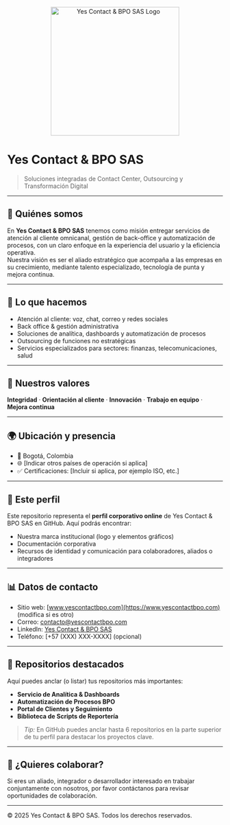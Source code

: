 <!-- Banner o logo al inicio -->
<p align="center">
  <img src="[assets/logo-horizontal.png](https://yesbpo.co/Logo%20Yes%20BPO_Mesa%20de%20trabajo%201.png)" alt="Yes Contact & BPO SAS Logo" width="300"/>
</p>

# Yes Contact & BPO SAS  
> Soluciones integradas de Contact Center, Outsourcing y Transformación Digital

---

## 🚀 Quiénes somos  
En **Yes Contact & BPO SAS** tenemos como misión entregar servicios de atención al cliente omnicanal, gestión de back-office y automatización de procesos, con un claro enfoque en la experiencia del usuario y la eficiencia operativa.  
Nuestra visión es ser el aliado estratégico que acompaña a las empresas en su crecimiento, mediante talento especializado, tecnología de punta y mejora continua.

---

## 🧭 Lo que hacemos  
- Atención al cliente: voz, chat, correo y redes sociales  
- Back office & gestión administrativa  
- Soluciones de analítica, dashboards y automatización de procesos  
- Outsourcing de funciones no estratégicas  
- Servicios especializados para sectores: finanzas, telecomunicaciones, salud  

---

## 🎯 Nuestros valores  
**Integridad** · **Orientación al cliente** · **Innovación** · **Trabajo en equipo** · **Mejora continua**

---

## 🌍 Ubicación y presencia  
- 📍 Bogotá, Colombia  
- 🌐 [Indicar otros países de operación si aplica]  
- ✅ Certificaciones: [Incluir si aplica, por ejemplo ISO, etc.]

---

## 📌 Este perfil  
Este repositorio representa el **perfil corporativo online** de Yes Contact & BPO SAS en GitHub. Aquí podrás encontrar:  
- Nuestra marca institucional (logo y elementos gráficos)  
- Documentación corporativa  
- Recursos de identidad y comunicación para colaboradores, aliados o integradores  

---

## 📊 Datos de contacto  
- Sitio web: [www.yescontactbpo.com](https://www.yescontactbpo.com) (modifica si es otro)  
- Correo: contacto@yescontactbpo.com  
- LinkedIn: [Yes Contact & BPO SAS](https://www.linkedin.com/company/yes-contact-bpo)  
- Teléfono: [+57 (XXX) XXX-XXXX] (opcional)  

---

## 📌 Repositorios destacados  
Aquí puedes anclar (o listar) tus repositorios más importantes:  
- **Servicio de Analítica & Dashboards**  
- **Automatización de Procesos BPO**  
- **Portal de Clientes y Seguimiento**  
- **Biblioteca de Scripts de Reportería**  

> *Tip:* En GitHub puedes anclar hasta 6 repositorios en la parte superior de tu perfil para destacar los proyectos clave.

---

## 🤝 ¿Quieres colaborar?  
Si eres un aliado, integrador o desarrollador interesado en trabajar conjuntamente con nosotros, por favor contáctanos para revisar oportunidades de colaboración.

---

© 2025 Yes Contact & BPO SAS. Todos los derechos reservados.

